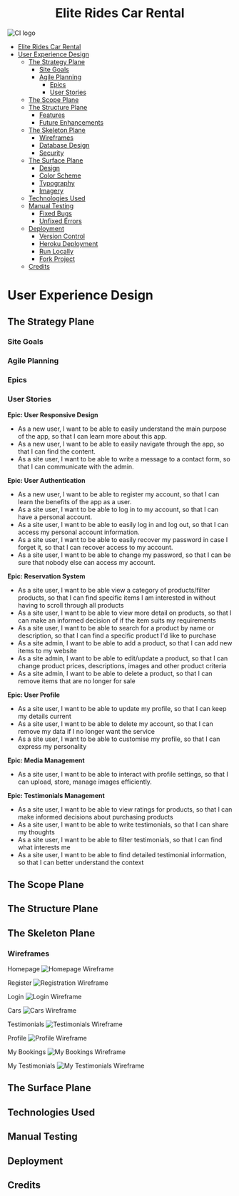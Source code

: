 <h1 align="center">Elite Rides Car Rental</h1>

![CI logo](https://codeinstitute.s3.amazonaws.com/fullstack/ci_logo_small.png)

* [Elite Rides Car Rental](#elite-rides-car-rental)
* [User Experience Design](#user-experience-design)
    * [The Strategy Plane](#the-strategy-plane)
        * [Site Goals](#site-goals)
        * [Agile Planning](#agile-planning)
            * [Epics](#epics)
            * [User Stories](#user-stories)
    * [The Scope Plane](#the-scope-plane)
    * [The Structure Plane](#the-structure-plane)
       * [Features](#features)
       * [Future Enhancements](#future-enhancements)
    * [The Skeleton Plane](#the-skeleton-plane)
       * [Wireframes](#wireframes)
       * [Database Design](#database-design)
       * [Security](#security)
    * [The Surface Plane](#the-surface-plane)
       * [Design](#design)
       * [Color Scheme](#color-scheme)
       * [Typography](#typography)
       * [Imagery](#imagery)
   * [Technologies Used](#technologies-used)
   * [Manual Testing](#manual-testing)
       * [Fixed Bugs](#fixed-bugs)
       * [Unfixed Errors](#unfixed-errors)
   * [Deployment](#deployment)
       * [Version Control](#version-control)
       * [Heroku Deployment](#heroku-deployment)
       * [Run Locally](#run-locally)
       * [Fork Project](#fork-project)
   * [Credits](#credits)

# User Experience Design

## The Strategy Plane

### Site Goals

### Agile Planning

### Epics

### User Stories

**Epic: User Responsive Design**

- As a new user, I want to be able to easily understand the main purpose of the app, so that I can learn more about this app.
- As a new user, I want to be able to easily navigate through the app, so that I can find the content.
- As a site user, I want to be able to write a message to a contact form, so that I can communicate with the admin.

**Epic: User Authentication**

- As a new user, I want to be able to register my account, so that I can learn the benefits of the app as a user.
- As a site user, I want to be able to log in to my account, so that I can have a personal account.
- As a site user, I want to be able to easily log in and log out, so that I can access my personal account information.
- As a site user, I want to be able to easily recover my password in case I forget it, so that I can recover access to my account.
- As a site user, I want to be able to change my password, so that I can be sure that nobody else can access my account.

**Epic: Reservation System**

- As a site user, I want to be able view a category of products/filter products, so that I can find specific items I am interested in without having to scroll through all products
- As a site user, I want to be able to view more detail on products, so that I can make an informed decision of if the item suits my requirements
- As a site user, I want to be able to search for a product by name or description, so that I can find a specific product I'd like to purchase
- As a site admin, I want to be able to add a product, so that I can add new items to my website
- As a site admin, I want to be able to edit/update a product, so that I can change product prices, descriptions, images and other product criteria
- As a site admin, I want to be able to delete a product, so that I can remove items that are no longer for sale

**Epic: User Profile**

- As a site user, I want to be able to update my profile, so that I can keep my details current
- As a site user, I want to be able to delete my account, so that I can remove my data if I no longer want the service
- As a site user, I want to be able to customise my profile, so that I can express my personality

**Epic: Media Management**

- As a site user, I want to be able to interact with profile settings, so that I can upload, store, manage images efficiently.

**Epic: Testimonials Management**
- As a site user, I want to be able to view ratings for products, so that I can make informed decisions about purchasing products
- As a site user, I want to be able to write testimonials, so that I can share my thoughts
- As a site user, I want to be able to filter testimonials, so that I can find what interests me
- As a site user, I want to be able to find detailed testimonial information, so that I can better understand the context


## The Scope Plane

## The Structure Plane

## The Skeleton Plane

### Wireframes

Homepage
![Homepage Wireframe](wireframes/1-homepage.jpg)

Register
![Registration Wireframe](wireframes/2-register.jpg)

Login
![Login Wireframe](wireframes/3-login.jpg)

Cars
![Cars Wireframe](wireframes/4-cars.jpg)

Testimonials
![Testimonials Wireframe](wireframes/5-testimonials.jpg)

Profile
![Profile Wireframe](wireframes/6-profile.jpg)

My Bookings
![My Bookings Wireframe](wireframes/7-my-bookings.jpg)

My Testimonials
![My Testimonials Wireframe](wireframes/8-my-testimonials.jpg)
## The Surface Plane

## Technologies Used

## Manual Testing

## Deployment

## Credits

